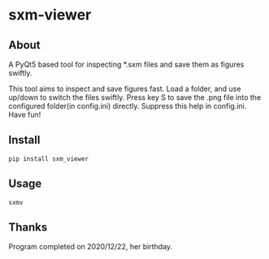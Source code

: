 # sxm-viewer

## About

A PyQt5 based tool for inspecting *.sxm files and save them as figures swiftly.

This tool aims to inspect and save figures fast.
Load a folder, and use up/down to switch the files swiftly. Press key S to save the .png file into the configured folder(in config.ini) directly.
Suppress this help in config.ini.
Have fun! 


## Install
```
pip install sxm_viewer
```

## Usage
```
sxmv
```

## Thanks
Program completed on 2020/12/22, her birthday.
